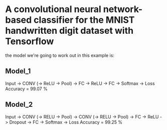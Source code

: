 # A convolutional neural network-based classifier for the MNIST handwritten digit dataset with Tensorflow

the model we're going to work out in this example is:

## Model_1
Input -> CONV (-> ReLU -> Pool) -> FC -> ReLU -> FC -> Softmax -> Loss  
Accuracy = 99.07 %

## Model_2
Input -> CONV (-> RELU -> Pool) -> CONV (-> RELU -> Pool) -> FC -> ReLU -> Dropout -> FC -> Softmax -> Loss
Accuracy = 99.25 %
